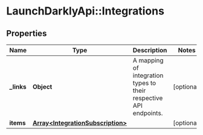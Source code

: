 # LaunchDarklyApi::Integrations

## Properties
Name | Type | Description | Notes
------------ | ------------- | ------------- | -------------
**_links** | **Object** | A mapping of integration types to their respective API endpoints. | [optional] 
**items** | [**Array&lt;IntegrationSubscription&gt;**](IntegrationSubscription.md) |  | [optional] 


